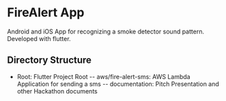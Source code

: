 # FireAlert App

Android and iOS App for recognizing a smoke detector sound pattern. Developed with flutter.

## Directory Structure

- Root: Flutter Project Root
    -- aws/fire-alert-sms: AWS Lambda Application for sending a sms
    -- documentation: Pitch Presentation and other Hackathon documents
